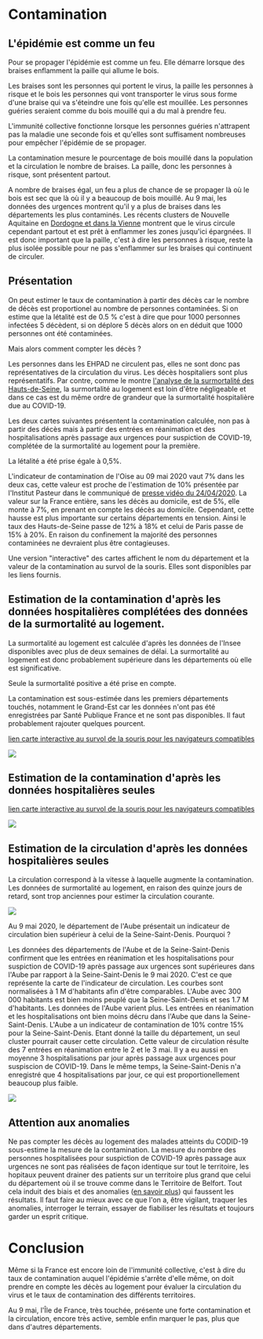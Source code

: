 # Contamination

## L'épidémie est comme un feu

Pour se propager l'épidémie est comme un feu. Elle démarre lorsque des braises enflamment la paille qui allume le bois.

Les braises sont les personnes qui portent le virus, la paille les personnes à risque et le bois les personnes qui vont transporter le virus sous forme d'une braise qui va s'éteindre une fois qu'elle est mouillée. Les personnes guéries seraient comme du bois mouillé qui a du mal à prendre feu. 

L'immunité collective fonctionne lorsque les personnes guéries n'attrapent pas la maladie une seconde fois et qu'elles sont suffisament nombreuses pour empêcher l'épidémie de se propager.

La contamination mesure le pourcentage de bois mouillé dans la population et la circulation le nombre de braises.
La paille, donc les personnes à risque, sont présentent partout. 

A nombre de braises égal, un feu a plus de chance de se propager là où le bois est sec que là où il y a beaucoup de bois mouillé. 
Au 9 mai, les données des urgences montrent qu'il y a plus de braises dans les départements les plus contaminés. Les récents clusters de Nouvelle Aquitaine en [Dordogne et dans la Vienne](https://www.ouest-france.fr/sante/virus/coronavirus/coronavirus-deux-foyers-en-nouvelle-aquitaine-dans-la-vienne-et-en-dordogne-6830188) montrent que le virus circule cependant partout et est prêt à enflammer les zones jusqu'ici épargnées. Il est donc important que la paille, c'est à dire les personnes à risque, reste la plus isolée possible pour ne pas s'enflammer sur les braises qui continuent de circuler. 
 

## Présentation

On peut estimer le taux de contamination à partir des décès car le nombre de décès est proportionel au nombre de personnes contaminées. 
Si on estime que la létalité est de 0.5 % c'est à dire que pour 1000 personnes infectées 5 décèdent, si on déplore 5 décès alors on en déduit que 1000 personnes ont été contaminées.

Mais alors comment compter les décès ?

Les personnes dans les EHPAD ne circulent pas, elles ne sont donc pas représentatives de la circulation du virus. Les décès hospitaliers sont plus représentatifs.
Par contre, comme le montre [l'analyse de la surmortalité des Hauts-de-Seine](cartes_deces_hosp_nonhosp.md#analyse-des-données-des-hauts-de-seine), la surmortalité au logement est loin d'être négligeable et dans ce cas est du même ordre de grandeur que la surmortalité hospitalière due au COVID-19.

Les deux cartes suivantes présentent la contamination calculée, non pas à partir des décès mais à partir des entrées en réanimation et des hospitalisations après passage aux urgences pour suspiction de COVID-19, complétée de la surmortalité au logement pour la première. 

La létalité a été prise égale à 0,5%. 

L'indicateur de contamination de l'Oise au 09 mai 2020 vaut 7% dans les deux cas, cette valeur est proche de l'estimation de 10% présentée par l'Institut Pasteur dans le communiqué de [presse vidéo du 24/04/2020](https://youtu.be/WYlzJ5Mv3bk).
La valeur sur la France entière, sans les décès au domicile, est de 5%, elle monte à 7%, en prenant en compte les décès au domicile.
Cependant, cette hausse est plus importante sur certains départements en tension. Ainsi le taux des Hauts-de-Seine passe de 12% à 18% et celui de Paris passe de 15% à 20%.
En raison du confinement la majorité des personnes contaminées ne devraient plus être contagieuses. 

Une version "interactive" des cartes affichent le nom du département et la valeur de la contamination au survol de la souris. Elles sont disponibles par les liens fournis.

## Estimation de la contamination d'après les données hospitalières complétées des données de la surmortalité au logement.

La surmortalité au logement est calculée d'après les données de l'Insee disponibles avec plus de deux semaines de délai. La surmortalité au logement est donc probablement supérieure dans les départements où elle est significative.

Seule la surmortalité positive a été prise en compte.

La contamination est sous-estimée dans les premiers départements touchés, notamment le Grand-Est car les données n'ont pas été enregistrées par Santé Publique France et ne sont pas disponibles. Il faut probablement rajouter quelques pourcent.

[lien carte interactive au survol de la souris pour les navigateurs compatibles](https://raw.githubusercontent.com/htonchia/covid-19-France/master/Images/ca_carte_contamination_mod_logem.svg)

![](Images/ca_carte_contamination_mod_logem.png)

## Estimation de la contamination d'après les données hospitalières seules

[lien carte interactive au survol de la souris pour les navigateurs compatibles](https://raw.githubusercontent.com/htonchia/covid-19-France/master/Images/ca_carte_contamination_mod.svg) 

![](Images/ca_carte_contamination_mod.png)


## Estimation de la circulation d'après les données hospitalières seules

La circulation correspond à la vitesse à laquelle augmente la contamination. Les données de surmortalité au logement, en raison des quinze jours de retard, sont trop anciennes pour estimer la circulation courante.

![](Images/ca_carte_indicateur_cir.png)

Au 9 mai 2020, le département de l'Aube présentait un indicateur de circulation bien supérieur à celui de la Seine-Saint-Denis. Pourquoi ? 

Les données des départements de l'Aube et de la Seine-Saint-Denis confirment que les entrées en réanimation et les hospitalisations pour suspiction de COVID-19 après passage aux urgences sont supérieures dans l'Aube par rapport à la Seine-Saint-Denis le 9 mai 2020. C'est ce que représente la carte de l'indicateur de circulation. Les courbes sont normalisées à 1 M d'habitants afin d'être comparables.
L'Aube avec 300 000 habitants est bien moins peuplé que la Seine-Saint-Denis et ses 1.7 M d'habitants. Les données de l'Aube varient plus. Les entrées en réanimation et les hospitalisations ont bien moins décru dans l'Aube que dans la Seine-Saint-Denis. L'Aube a un indicateur de contamination de 10% contre 15% pour la Seine-Saint-Denis. Etant donné la taille du département, un seul cluster pourrait causer cette circulation. Cette valeur de circulation résulte des 7 entrées en réanimation entre le 2 et le 3 mai. Il y a eu aussi en moyenne 3 hospitalisations par jour après passage aux urgences pour suspiscion de COVID-19. 
Dans le même temps, la Seine-Saint-Denis n'a enregistré que 4 hospitalisations par jour, ce qui est proportionellement beaucoup plus faible. 

![](Images/hupSDDAube1e6fkdc_1000000.png)


## Attention aux anomalies

Ne pas compter les décès au logement des malades atteints du CODID-19 sous-estime la mesure de la contamination. 
La mesure du nombre des personnes hospitalisées pour suspiction de COVID-19 après passage aux urgences ne sont pas réalisées de façon identique sur tout le territoire, les hopitaux peuvent drainer des patients sur un territoire plus grand que celui du département où il se trouve comme dans le Territoire de Belfort. Tout cela induit des biais et des anomalies ([en savoir plus](Lire_les_anomalies.md)) qui faussent les résultats. Il faut faire au mieux avec ce que l'on a, être vigilant, traquer les anomalies, interroger le terrain, essayer de fiabiliser les résultats et toujours garder un esprit critique. 

# Conclusion

Même si la France est encore loin de l'immunité collective, c'est à dire du taux de contamination auquel l'épidémie s'arrête d'elle même,  on doit prendre en compte les décès au logement pour évaluer la circulation du virus et le taux de contamination des différents territoires. 

Au 9 mai, l'Île de France, très touchée, présente une forte contamination et la circulation, encore très active, semble enfin marquer le pas, plus que dans d'autres départements.  


